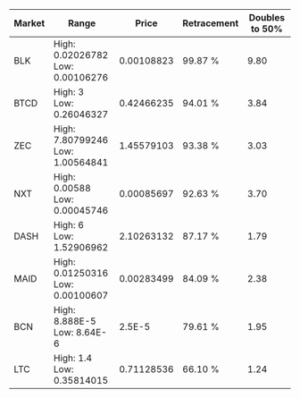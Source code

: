 | Market | Range | Price| Retracement | Doubles to 50% |
| --- | --- | --- | --- | --- |
| BLK | High: 0.02026782<br />Low: 0.00106276 | 0.00108823 | 99.87 % | 9.80 |
| BTCD | High: 3<br />Low: 0.26046327 | 0.42466235 | 94.01 % | 3.84 |
| ZEC | High: 7.80799246<br />Low: 1.00564841 | 1.45579103 | 93.38 % | 3.03 |
| NXT | High: 0.00588<br />Low: 0.00045746 | 0.00085697 | 92.63 % | 3.70 |
| DASH | High: 6<br />Low: 1.52906962 | 2.10263132 | 87.17 % | 1.79 |
| MAID | High: 0.01250316<br />Low: 0.00100607 | 0.00283499 | 84.09 % | 2.38 |
| BCN | High: 8.888E-5<br />Low: 8.64E-6 | 2.5E-5 | 79.61 % | 1.95 |
| LTC | High: 1.4<br />Low: 0.35814015 | 0.71128536 | 66.10 % | 1.24 |
